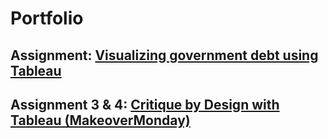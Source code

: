 # Portfolio
## Assignment: [Visualizing government debt using Tableau](/page2.md)

## Assignment 3 & 4: [Critique by Design with Tableau (MakeoverMonday)](/page3.md)



